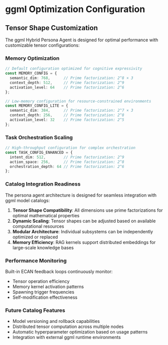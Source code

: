 # ggml Optimization Configuration

## Tensor Shape Customization

The ggml Hybrid Persona Agent is designed for optimal performance with customizable tensor configurations:

### Memory Optimization
```typescript
// Default configuration optimized for cognitive expressivity
const MEMORY_CONFIG = {
  semantic_dim: 768,      // Prime factorization: 2^8 × 3
  context_depth: 512,     // Prime factorization: 2^9
  activation_level: 64    // Prime factorization: 2^6
};

// Low-memory configuration for resource-constrained environments
const MEMORY_CONFIG_LITE = {
  semantic_dim: 384,      // Prime factorization: 2^7 × 3
  context_depth: 256,     // Prime factorization: 2^8
  activation_level: 32    // Prime factorization: 2^5
};
```

### Task Orchestration Scaling
```typescript
// High-throughput configuration for complex orchestration
const TASK_CONFIG_ENHANCED = {
  intent_dim: 512,        // Prime factorization: 2^9
  action_space: 256,      // Prime factorization: 2^8
  orchestration_depth: 64 // Prime factorization: 2^6
};
```

### Catalog Integration Readiness

The persona agent architecture is designed for seamless integration with ggml model catalogs:

1. **Tensor Shape Compatibility**: All dimensions use prime factorizations for optimal mathematical properties
2. **Dynamic Scaling**: Tensor shapes can be adjusted based on available computational resources
3. **Modular Architecture**: Individual subsystems can be independently optimized or replaced
4. **Memory Efficiency**: RAG kernels support distributed embeddings for large-scale knowledge bases

### Performance Monitoring

Built-in ECAN feedback loops continuously monitor:
- Tensor operation efficiency
- Memory kernel activation patterns
- Spawning trigger frequencies
- Self-modification effectiveness

### Future Catalog Features

- Model versioning and rollback capabilities
- Distributed tensor computation across multiple nodes
- Automatic hyperparameter optimization based on usage patterns
- Integration with external ggml runtime environments